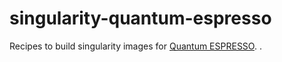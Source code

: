 # singularity-quantum-espresso
Recipes to build singularity images for [Quantum ESPRESSO](http://www.quantum-espresso.org).
.